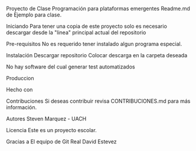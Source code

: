 Proyecto de Clase Programación para plataformas emergentes
Readme.md de Ejemplo para clase.

Iniciando
Para tener una copia de este proyecto solo es necesario descargar desde la "linea" principal actual del repositorio

Pre-requisitos
No es requerido tener instalado algun programa especial.

Instalación
Descargar repositorio
Colocar descarga en la carpeta deseada

No hay software del cual generar test automatizados

Produccion


Hecho con

Contribuciones
Si deseas contribuir revisa CONTRIBUCIONES.md para más información.

Autores
Steven Marquez - UACH

Licencia
Este es un proyecto escolar.

Gracias a
El equipo de Git Real
David Estevez
